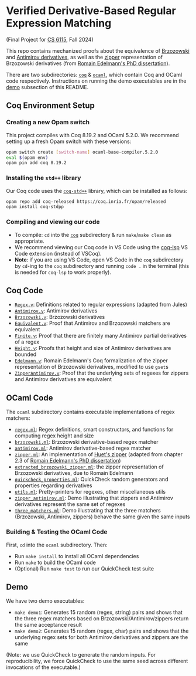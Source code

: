 # Verified Derivative-Based Regular Expression Matching
(Final Project for [CS 6115](https://www.cs.cornell.edu/courses/cs6115/2024fa/), Fall 2024)

This repo contains mechanized proofs about the equivalence of [Brzozowski](https://harrisongoldste.in/languages/2017/09/30/derivatives-of-regular-expressions.html) and [Antimirov derivatives](https://semantic-domain.blogspot.com/2013/11/antimirov-derivatives-for-regular.html), as well as the [zipper](https://en.wikipedia.org/wiki/Zipper_(data_structure)) representation of Brzozowski derivatives (from [Romain Edelmann's PhD dissertation](https://infoscience.epfl.ch/server/api/core/bitstreams/4fcb9f0f-7ac1-484f-823c-c19de39dd9ff/content)).

There are two subdirectories: [`coq`](./coq/) & [`ocaml`](./ocaml/), which contain Coq and OCaml code respectively. Instructions on running the demo executables are in the [demo](#demo) subsection of this README.

## Coq Environment Setup

### Creating a new Opam switch
This project compiles with Coq 8.19.2 and OCaml 5.2.0. We recommend setting up a fresh Opam switch with these versions:
```bash
opam switch create [switch-name] ocaml-base-compiler.5.2.0
eval $(opam env)
opam pin add coq 8.19.2
```

### Installing the `std++` library
Our Coq code uses the [`coq-std++`](https://gitlab.mpi-sws.org/iris/stdpp) library, which can be installed as follows:
```bash
opam repo add coq-released https://coq.inria.fr/opam/released
opam install coq-stdpp
```

### Compiling and viewing our code
- To compile: `cd` into the [`coq`](./coq/) subdirectory & run `make`/`make clean` as appropriate. 
- We recommend viewing our Coq code in VS Code using the [coq-lsp](https://github.com/ejgallego/coq-lsp) VS Code extension (instead of VSCoq).
- **Note**: if you are using VS Code, open VS Code in the `coq` subdirectory by `cd`-ing to the `coq` subdirectory and running `code .` in the terminal (this is needed for `coq-lsp` to work properly).

## Coq Code 
- [`Regex.v`](./coq/Regex.v): Definitions related to regular expressions (adapted from Jules)
- [`Antimirov.v`](./coq/Antimirov.v): Antimirov derivatives
- [`Brzozowski.v`](./coq/Brzozowski.v): Brzozowski derivatives
- [`Equivalent.v`](./coq/Equivalent.v): Proof that Antimirov and Brzozowski matchers are equivalent
- [`Finite.v`](./coq/Finite.v): Proof that there are finitely many Antimirov partial derivatives of a regex 
- [`Height.v`](./coq/Height.v): Proofs that height and size of Antimirov derivatives are bounded
- [`Edelmann.v`](./coq/Edelmann.v): Romain Edelmann's Coq formalization of the zipper representation of Brzozowski derivatives,
  modified to use `gset`s
- [`ZipperAntimirov.v`](./coq/ZipperAntimirov.v): Proof that the underlying sets of regexes for zippers and Antimirov derivatives are equivalent
 
## OCaml Code 
The `ocaml` subdirectory contains executable implementations of regex matchers:
- [`regex.ml`](./ocaml/lib/regex.ml): Regex definitions, smart constructors, and functions for computing regex height and size
- [`brzozowski.ml`](./ocaml/lib/brzozowski.ml): Brzozowski derivative-based regex matcher
- [`antimirov.ml`](./ocaml/lib/antimirov.ml): Antimirov derivative-based regex matcher
- [`zipper.ml`](./ocaml/lib/zipper.ml): An implementation of [Huet's zipper](https://en.wikipedia.org/wiki/Zipper_(data_structure)) (adapted from chapter 2.3 of [Romain Edelmann's PhD dissertation](https://infoscience.epfl.ch/server/api/core/bitstreams/4fcb9f0f-7ac1-484f-823c-c19de39dd9ff/content))     
- [`extracted_brzozowski_zipper.ml`](./ocaml/lib/extracted_brzozowski_zipper.ml): the zipper representation of Brzozowski derivatives, due to Romain Edelmann
- [`quickcheck_properties.ml`](./ocaml/lib/quickcheck_properties.ml): QuickCheck random generators and properties regarding derivatives
- [`utils.ml`](./ocaml/lib/utils.ml): Pretty-printers for regexes, other miscellaneous utils
- [`zipper_antimirov.ml`](./ocaml/lib/zipper_antimirov.ml): Demo illustrating that zippers and Antimirov derivatives represent the same set of regexes
- [`three_matchers.ml`](./ocaml/lib/three_matchers.ml): Demo illustrating that the three matchers (Brzozowski, Antimirov, zippers) behave the same
given the same inputs

### Building & Testing the OCaml Code
First, `cd` into the `ocaml` subdirectory. Then: 
- Run `make install` to install all OCaml dependencies
- Run `make` to build the OCaml code
- (Optional) Run `make test` to run our QuickCheck test suite

## Demo 
We have two demo executables:       
- `make demo1`: Generates 15 random (regex, string) pairs and shows that the three regex 
  matchers based on Brzozowski/Antimirov/zippers return the same acceptance result      
- `make demo2`: Generates 15 random (regex, char) pairs and shows that the underlying
  regex sets for both Antimirov derivatives and zippers are the same
  
(Note: we use QuickCheck to generate the random inputs. For reproducibility, we force QuickCheck to use the same seed across different invocations of the executable.)
